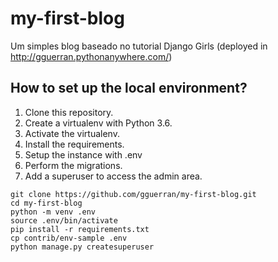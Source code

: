 # my-first-blog
Um simples blog baseado no tutorial Django Girls (deployed in http://gguerran.pythonanywhere.com/)
## How to set up the local environment?

1. Clone this repository.
2. Create a virtualenv with Python 3.6.
3. Activate the virtualenv.
4. Install the requirements.
5. Setup the instance with .env
6. Perform the migrations.
7. Add a superuser to access the admin area.

```console
git clone https://github.com/gguerran/my-first-blog.git
cd my-first-blog
python -m venv .env
source .env/bin/activate
pip install -r requirements.txt
cp contrib/env-sample .env
python manage.py createsuperuser 
```
